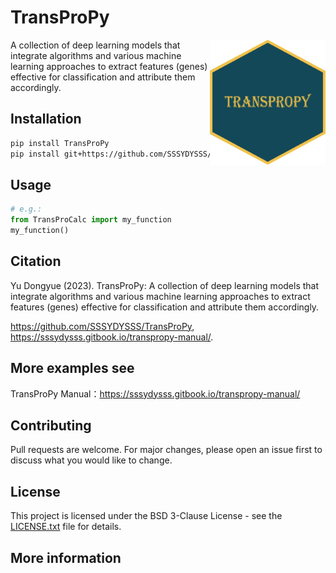# TransProPy
<img src="image/TransProPy_Pylogo.png" alt="TransProPy Logo" width="185" height="200" align="right">
A collection of deep learning models that integrate algorithms and various machine learning approaches to extract features (genes) effective for classification and attribute them accordingly.

## Installation

```bash
pip install TransProPy
pip install git+https://github.com/SSSYDYSSS/TransProPy.git
```

## Usage
```python 
# e.g.: 
from TransProCalc import my_function
my_function()
```

## Citation
Yu Dongyue (2023). TransProPy: A collection of deep learning models that integrate algorithms and various machine learning approaches to extract features (genes) effective for classification and attribute them accordingly.

https://github.com/SSSYDYSSS/TransProPy,
https://sssydysss.gitbook.io/transpropy-manual/.

## More examples see
TransProPy Manual：https://sssydysss.gitbook.io/transpropy-manual/

## Contributing
Pull requests are welcome. For major changes, please open an issue first to discuss what you would like to change.

## License
This project is licensed under the BSD 3-Clause License - see the [LICENSE.txt](./LICENSE.txt) file for details.

## More information